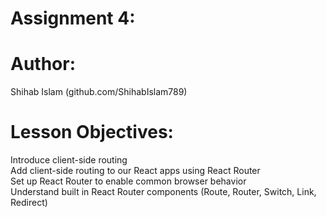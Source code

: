 
# Assignment 4:

# Author:
 Shihab Islam (github.com/ShihabIslam789)


 # Lesson Objectives:
 <p>
Introduce client-side routing <br>
Add client-side routing to our React apps using React Router <br>
Set up React Router to enable common browser behavior <br>
Understand built in React Router components (Route, Router, Switch, Link, Redirect) <br>

</p>